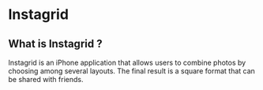 # Instagrid

## What is Instagrid ?

Instagrid is an iPhone application that allows users to combine photos by choosing among several layouts.
The final result is a square format that can be shared with friends.
